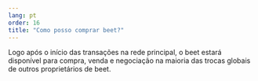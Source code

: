 ```yaml
---
lang: pt
order: 16
title: "Como posso comprar beet?"
---
```

Logo após o início das transações na rede principal, o beet estará disponível para compra, venda e negociação na maioria das trocas globais de outros proprietários de beet.
